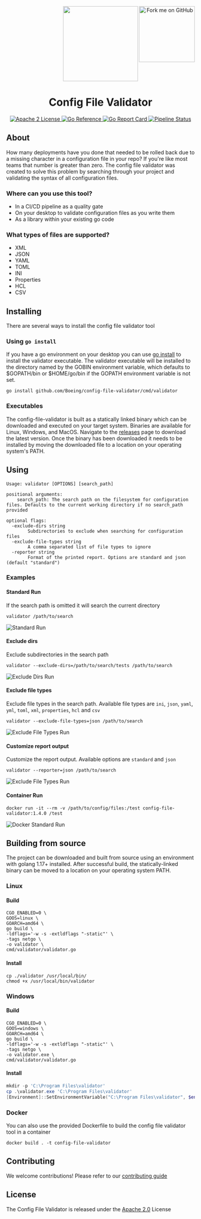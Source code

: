 <div align="center">
    <div style="width: 100%; text-align: center; position: relative;">
        <div style="display: inline-block;">
            <img src="./img/logo.png" width="200" height="200"/>
        </div>
        <div style="position: absolute; right: 0; top: 0">
            <a href="https://github.com/Boeing/config-file-validator">
                <img decoding="async" loading="lazy" width="149" height="149" 
                src="https://github.blog/wp-content/uploads/2008/12/forkme_right_red_aa0000.png?resize=149%2C149" 
                class="attachment-full size-full" alt="Fork me on GitHub" data-recalc-dims="1">
            </a>
        </div>
    </div>
    <div>
        <h1>Config File Validator</h1>
    </div>
</div>

<p align="center">
  <a href="https://opensource.org/licenses/Apache-2.0">
  <img src="https://img.shields.io/badge/License-Apache_2.0-blue.svg" alt="Apache 2 License">
  </a>

  <a href="https://pkg.go.dev/github.com/Boeing/config-file-validator">
  <img src="https://pkg.go.dev/badge/github.com/Boeing/config-file-validator.svg" alt="Go Reference">
  </a>

  <a href="https://goreportcard.com/report/github.com/Boeing/config-file-validator">
  <img src="https://goreportcard.com/badge/github.com/Boeing/config-file-validator" alt="Go Report Card">
  </a>

  <a href="https://github.com/boeing/config-file-validator/actions/workflows/go.yml">
  <img src="https://github.com/boeing/config-file-validator/actions/workflows/go.yml/badge.svg" alt="Pipeline Status">
  </a>
</p>

## About
How many deployments have you done that needed to be rolled back due to a missing character in a configuration file in your repo? If you're like most teams that number is greater than zero. The config file validator was created to solve this problem by searching through your project and validating the syntax of all configuration files. 

### Where can you use this tool?
* In a CI/CD pipeline as a quality gate
* On your desktop to validate configuration files as you write them
* As a library within your existing go code

### What types of files are supported?
* XML
* JSON
* YAML
* TOML
* INI
* Properties
* HCL
* CSV

## Installing
There are several ways to install the config file validator tool

### Using `go install`
If you have a go environment on your desktop you can use [go install](https://go.dev/doc/go-get-install-deprecation) to install the validator executable. The validator executable will be installed to the directory named by the GOBIN environment variable, which defaults to $GOPATH/bin or $HOME/go/bin if the GOPATH environment variable is not set.

```
go install github.com/Boeing/config-file-validator/cmd/validator
```


### Executables
The config-file-validator is built as a statically linked binary which can be downloaded and executed on your target system. Binaries are available for Linux, Windows, and MacOS. Navigate to the [releases](https://github.com/Boeing/config-file-validator/releases) page to download the latest version. Once the binary has been downloaded it needs to be installed by moving the downloaded file to a location on your operating system's PATH.

## Using
```
Usage: validator [OPTIONS] [search_path]

positional arguments:
    search_path: The search path on the filesystem for configuration files. Defaults to the current working directory if no search_path provided

optional flags:
  -exclude-dirs string
    	Subdirectories to exclude when searching for configuration files
  -exclude-file-types string
    	A comma separated list of file types to ignore
  -reporter string
    	Format of the printed report. Options are standard and json (default "standard")
```

### Examples
#### Standard Run
If the search path is omitted it will search the current directory
```
validator /path/to/search
```

![Standard Run](./img/standard_run.png)

#### Exclude dirs
Exclude subdirectories in the search path

```
validator --exclude-dirs=/path/to/search/tests /path/to/search 
```

![Exclude Dirs Run](./img/exclude_dirs.png)

#### Exclude file types
Exclude file types in the search path. Available file types are `ini`, `json`, `yaml`, `yml`, `toml`, `xml`, `properties`, `hcl` and `csv`

```
validator --exclude-file-types=json /path/to/search
```

![Exclude File Types Run](./img/exclude_file_types.png)

#### Customize report output
Customize the report output. Available options are `standard` and `json`

```
validator --reporter=json /path/to/search
```

![Exclude File Types Run](./img/custom_reporter.png)


#### Container Run
```
docker run -it --rm -v /path/to/config/files:/test config-file-validator:1.4.0 /test
```

![Docker Standard Run](./img/docker_run.png)

## Building from source
The project can be downloaded and built from source using an environment with golang 1.17+ installed. After successful build, the statically-linked binary can be moved to a location on your operating system PATH.

### Linux
#### Build
```
CGO_ENABLED=0 \
GOOS=linux \
GOARCH=amd64 \
go build \
-ldflags='-w -s -extldflags "-static"' \
-tags netgo \
-o validator \
cmd/validator/validator.go
```

#### Install
```
cp ./validator /usr/local/bin/
chmod +x /usr/local/bin/validator
```

### Windows
#### Build
```
CGO_ENABLED=0 \
GOOS=windows \
GOARCH=amd64 \
go build \
-ldflags='-w -s -extldflags "-static"' \
-tags netgo \
-o validator.exe \
cmd/validator/validator.go
```

#### Install
```powershell
mkdir -p 'C:\Program Files\validator'
cp .\validator.exe 'C:\Program Files\validator'
[Environment]::SetEnvironmentVariable("C:\Program Files\validator", $env:Path, [System.EnvironmentVariableTarget]::Machine)
```

### Docker
You can also use the provided Dockerfile to build the config file validator tool in a container

```
docker build . -t config-file-validator
```

## Contributing
We welcome contributions! Please refer to our [contributing guide](/CONTRIBUTING.md)

## License
The Config File Validator is released under the [Apache 2.0](/LICENSE) License